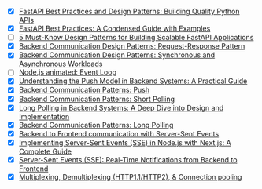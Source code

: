 - [X] [FastAPI Best Practices and Design Patterns: Building Quality Python APIs](https://medium.com/@lautisuarez081/fastapi-best-practices-and-design-patterns-building-quality-python-apis-31774ff3c28a)
- [X] [FastAPI Best Practices: A Condensed Guide with Examples](https://dev.to/devasservice/fastapi-best-practices-a-condensed-guide-with-examples-3pa5)
- [ ] [5 Must-Know Design Patterns for Building Scalable FastAPI Applications](https://theprimadonna.medium.com/5-must-know-design-patterns-for-building-scalable-fastapi-applications-36f9f31059fd)
- [X] [Backend Communication Design Patterns: Request-Response Pattern](https://okenna.hashnode.dev/backend-communication-design-patterns-request-response-pattern#heading-problems-with-request-response-pattern)
- [X] [Backend Communication Design Patterns: Synchronous and Asynchronous Workloads](https://okenna.hashnode.dev/backend-communication-design-patterns-synchronous-and-asynchronous-workloads)
- [ ] [Node.js animated: Event Loop](https://dev.to/nodedoctors/an-animated-guide-to-nodejs-event-loop-3g62)
- [X] [Understanding the Push Model in Backend Systems: A Practical Guide](https://medium.com/@mayank66jain/understanding-the-push-model-in-backend-systems-a-practical-guide-bffc9ff280d9)
- [X] [Backend Communication Patterns: Push](https://medium.com/@tanmoysantra67/backend-communication-patterns-push-723a684842e5)
- [X] [Backend Communication Patterns: Short Polling](https://medium.com/@tanmoysantra67/backend-communication-patterns-short-polling-b6a21767a0bb)
- [X] [Long Polling in Backend Systems: A Deep Dive into Design and Implementation](https://medium.com/@CodeKrafter/long-polling-in-backend-systems-a-deep-dive-into-design-and-implementation-e491250e0cf8)
- [X] [Backend Communication Patterns: Long Polling](https://medium.com/@tanmoysantra67/backend-communication-patterns-long-polling-54edc0dd7ee7)
- [X] [Backend to Frontend communication with Server-Sent Events](https://dev.to/cloudx/backend-to-frontend-communication-with-server-sent-events-56kf)
- [X] [Implementing Server-Sent Events (SSE) in Node.js with Next.js: A Complete Guide](https://medium.com/@ammarbinshakir557/implementing-server-sent-events-sse-in-node-js-with-next-js-a-complete-guide-1adcdcb814fd)
- [X] [Server-Sent Events (SSE): Real-Time Notifications from Backend to Frontend](https://medium.com/@wemotive/server-sent-events-sse-real-time-notifications-from-backend-to-frontend-79eea3e5e198)
- [X] [Multiplexing, Demultiplexing (HTTP1.1/HTTP2), & Connection pooling](https://casarrubias.com/blog/multiplexing-demultiplexing-http2-connection-pooling/35/)
